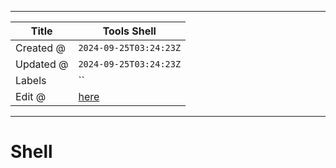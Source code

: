 -----

| Title     | Tools Shell                                          |
| --------- | ---------------------------------------------------- |
| Created @ | `2024-09-25T03:24:23Z`                               |
| Updated @ | `2024-09-25T03:24:23Z`                               |
| Labels    | \`\`                                                 |
| Edit @    | [here](https://github.com/junxnone/linux/issues/134) |

-----

# Shell
